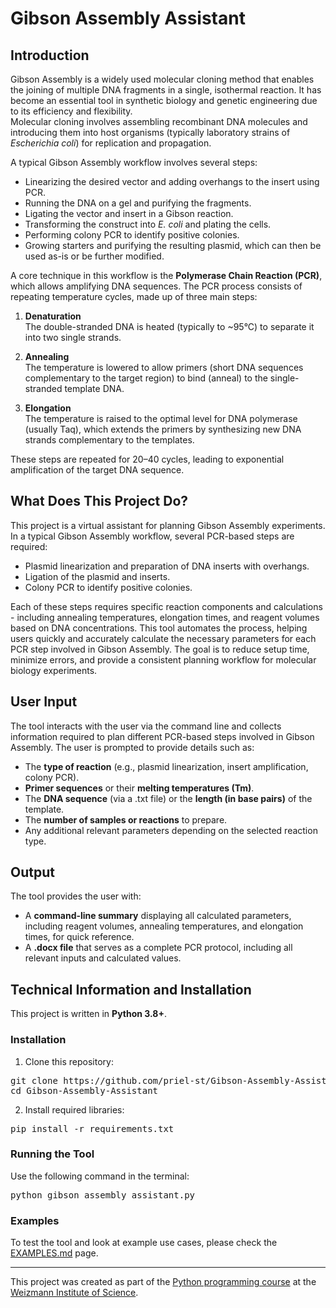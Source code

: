 # Gibson Assembly Assistant

## Introduction

Gibson Assembly is a widely used molecular cloning method that enables the joining of multiple DNA fragments in a single, isothermal reaction. It has become an essential tool in synthetic biology and genetic engineering due to its efficiency and flexibility.  
Molecular cloning involves assembling recombinant DNA molecules and introducing them into host organisms (typically laboratory strains of *Escherichia coli*) for replication and propagation.

A typical Gibson Assembly workflow involves several steps:
- Linearizing the desired vector and adding overhangs to the insert using PCR.  
- Running the DNA on a gel and purifying the fragments.  
- Ligating the vector and insert in a Gibson reaction.  
- Transforming the construct into *E. coli* and plating the cells.  
- Performing colony PCR to identify positive colonies.  
- Growing starters and purifying the resulting plasmid, which can then be used as-is or be further modified.  

A core technique in this workflow is the **Polymerase Chain Reaction (PCR)**, which allows amplifying DNA sequences. The PCR process consists of repeating temperature cycles, made up of three main steps:

1. **Denaturation**  
   The double-stranded DNA is heated (typically to ~95°C) to separate it into two single strands.

2. **Annealing**  
   The temperature is lowered to allow primers (short DNA sequences complementary to the target region) to bind (anneal) to the single-stranded template DNA.

3. **Elongation**  
   The temperature is raised to the optimal level for DNA polymerase (usually Taq), which extends the primers by synthesizing new DNA strands complementary to the templates.

These steps are repeated for 20–40 cycles, leading to exponential amplification of the target DNA sequence.

## What Does This Project Do?

This project is a virtual assistant for planning Gibson Assembly experiments. In a typical Gibson Assembly workflow, several PCR-based steps are required:

- Plasmid linearization and preparation of DNA inserts with overhangs.
- Ligation of the plasmid and inserts.
- Colony PCR to identify positive colonies.  

Each of these steps requires specific reaction components and calculations - including annealing temperatures, elongation times, and reagent volumes based on DNA concentrations.
This tool automates the process, helping users quickly and accurately calculate the necessary parameters for each PCR step involved in Gibson Assembly. The goal is to reduce setup time, minimize errors, and provide a consistent planning workflow for molecular biology experiments.

## User Input

The tool interacts with the user via the command line and collects information required to plan different PCR-based steps involved in Gibson Assembly. The user is prompted to provide details such as:

- The **type of reaction** (e.g., plasmid linearization, insert amplification, colony PCR).  
- **Primer sequences** or their **melting temperatures (Tm)**. 
- The **DNA sequence** (via a .txt file) or the **length (in base pairs)** of the template.  
- The **number of samples or reactions** to prepare.  
- Any additional relevant parameters depending on the selected reaction type.  

## Output

The tool provides the user with:

- A **command-line summary** displaying all calculated parameters, including reagent volumes, annealing temperatures, and elongation times, for quick reference.  
- A **.docx file** that serves as a complete PCR protocol, including all relevant inputs and calculated values.

## Technical Information and Installation

This project is written in **Python 3.8+**.

### Installation

1. Clone this repository:
<pre>git clone https://github.com/priel-st/Gibson-Assembly-Assistant.git
cd Gibson-Assembly-Assistant</pre>

2. Install required libraries:
<pre>pip install -r requirements.txt</pre>

### Running the Tool

Use the following command in the terminal:
<pre>python gibson_assembly_assistant.py</pre>

### Examples

To test the tool and look at example use cases, please check the [EXAMPLES.md](EXAMPLES.md) page.

---

This project was created as part of the [Python programming course](https://github.com/Code-Maven/wis-python-course-2025-03) at the [Weizmann Institute of Science](https://www.weizmann.ac.il/pages/).  
